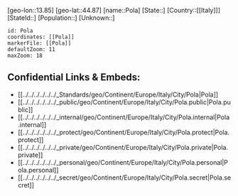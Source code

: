 ﻿---
location: [44.87,13.85]
mapzoom: [7,12] 
mapmarker: city 
type: City
tags:
- geo/City


SpocWebEntityId: 33428
isDeleted: false
confidential: public

---
[geo-lon::13.85]
[geo-lat::44.87]
[name::Pola]
[State::]
[Country::[[Italy]]]
[StateId::]
[Population::]
[Unknown::]


```leaflet
id: Pola
coordinates: [[Pola]]
markerFile: [[Pola]]
defaultZoom: 11 
maxZoom: 18
```


## Confidential Links & Embeds: 
- [[../../../../../../_Standards/geo/Continent/Europe/Italy/City/Pola|Pola]] 
- [[../../../../../../_public/geo/Continent/Europe/Italy/City/Pola.public|Pola.public]] 
- [[../../../../../../_internal/geo/Continent/Europe/Italy/City/Pola.internal|Pola.internal]] 
- [[../../../../../../_protect/geo/Continent/Europe/Italy/City/Pola.protect|Pola.protect]] 
- [[../../../../../../_private/geo/Continent/Europe/Italy/City/Pola.private|Pola.private]] 
- [[../../../../../../_personal/geo/Continent/Europe/Italy/City/Pola.personal|Pola.personal]] 
- [[../../../../../../_secret/geo/Continent/Europe/Italy/City/Pola.secret|Pola.secret]] 
